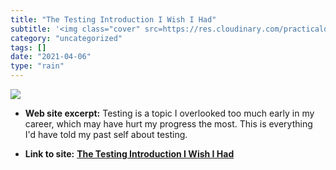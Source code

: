 ```yaml
---
title: "The Testing Introduction I Wish I Had"
subtitle: '<img class="cover" src=https://res.cloudinary.com/practicaldev/image/fetch/s--lNbgK5c0--/c_imagga_sc...'
category: "uncategorized"
tags: []
date: "2021-04-06"
type: "rain"
---
```

<img class="cover" src=https://res.cloudinary.com/practicaldev/image/fetch/s--lNbgK5c0--/c_imagga_scale,f_auto,fl_progressive,h_500,q_auto,w_1000/https://cl.ly/1a3d1a67a955/download/Image%25202019-02-12%2520at%252011.14.41%2520AM.png>



* **Web site excerpt:** Testing is a topic I overlooked too much early in my career, which may have hurt my progress the most. This is everything I'd have told my past self about testing.

* **Link to site:** **[The Testing Introduction I Wish I Had](https://dev.to/maxwell_dev/the-testing-introduction-i-wish-i-had-2dn)**